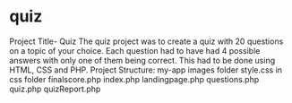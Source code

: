 # quiz
Project Title- Quiz
The quiz project was to create a quiz with 20 questions on a topic of your choice. Each question had to have had 4 possible answers with only one of them being correct. This had to be done using HTML, CSS and PHP.
Project Structure:
my-app
images folder
style.css in css folder
finalscore.php
index.php
landingpage.php
questions.php
quiz.php
quizReport.php


 

